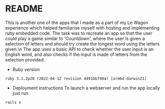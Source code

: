 # README

This is another one of the apps that I made as a part of my Le Wagon experience which helped familiarise myself with hosting and implementing ruby embedded code. The task was to recreate an app so that the user could play a game similar to 'Countdown', where the user is given a selection of letters and should try create the longest word using the letters given.\n
The app uses a basic API to check whether the user input is an English word, and also checks if the input is made of letters from the selection provided.

* Ruby version
```
ruby 3.1.2p20 (2022-04-12 revision 4491bb740a) [arm64-darwin21]
```

* Deployment instructions
To launch a webserver and run the app locally just run 
```
rails s
```
